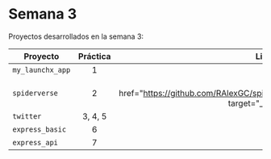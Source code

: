 # Semana 3 

Proyectos desarrollados en la semana 3:

| Proyecto | Práctica | Link al repo |
| ------------- |:-------------:| -----:|
|`my_launchx_app`|1|<a href="https://github.com/RAlexGC/my_launchx_app" target="_blank"><img src="https://img.shields.io/badge/%F0%9F%94%97link-my_launchx_app-blue?"></a>|
|`spiderverse`|2|a href="https://github.com/RAlexGC/spiderverse" target="_blank"><img src="https://img.shields.io/badge/%F0%9F%94%97link-spiderverse-blue?"></a>|
|`twitter`|3, 4, 5||
|`express_basic`|6||
|`express_api`|7||

